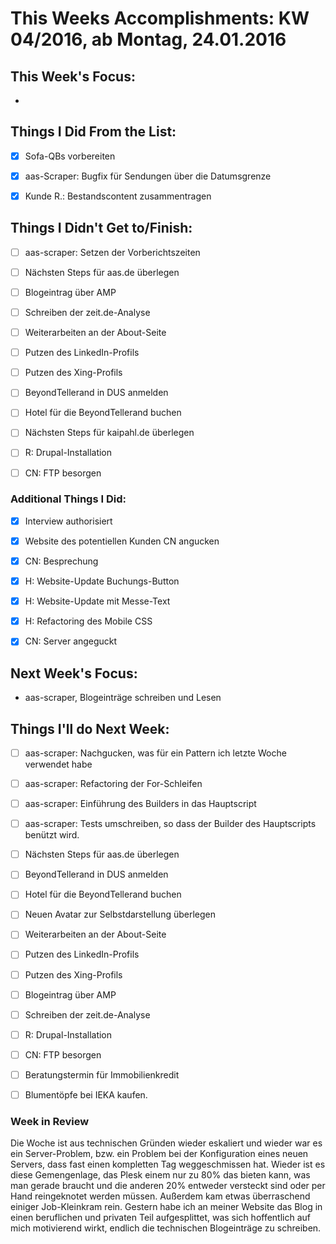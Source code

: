 # This Weeks Accomplishments: KW 04/2016, ab Montag, 24.01.2016

## This Week's Focus:
* 

## Things I Did From the List:
- [x] Sofa-QBs vorbereiten
- [x] aas-Scraper: Bugfix für Sendungen über die Datumsgrenze
- [x] Kunde R.: Bestandscontent zusammentragen



## Things I Didn't Get to/Finish:
- [ ] aas-scraper: Setzen der Vorberichtszeiten
- [ ] Nächsten Steps für aas.de überlegen
- [ ] Blogeintrag über AMP
- [ ] Schreiben der zeit.de-Analyse
- [ ] Weiterarbeiten an der About-Seite
- [ ] Putzen des LinkedIn-Profils
- [ ] Putzen des Xing-Profils
- [ ] BeyondTellerand in DUS anmelden
- [ ] Hotel für die BeyondTellerand buchen
- [ ] Nächsten Steps für kaipahl.de überlegen
- [ ] R: Drupal-Installation
- [ ] CN: FTP besorgen



### Additional Things I Did:
- [x] Interview authorisiert
- [x] Website des potentiellen Kunden CN angucken
- [x] CN: Besprechung
- [x] H: Website-Update Buchungs-Button
- [x] H: Website-Update mit Messe-Text
- [x] H: Refactoring des Mobile CSS
- [x] CN: Server angeguckt


## Next Week's Focus: 
* aas-scraper, Blogeinträge schreiben und Lesen


## Things I'll do Next Week:
- [ ] aas-scraper: Nachgucken, was für ein Pattern ich letzte Woche verwendet habe
- [ ] aas-scraper: Refactoring der For-Schleifen
- [ ] aas-scraper: Einführung des Builders in das Hauptscript
- [ ] aas-scraper: Tests umschreiben, so dass der Builder des Hauptscripts benützt wird.
- [ ] Nächsten Steps für aas.de überlegen
- [ ] BeyondTellerand in DUS anmelden
- [ ] Hotel für die BeyondTellerand buchen
- [ ] Neuen Avatar zur Selbstdarstellung überlegen
- [ ] Weiterarbeiten an der About-Seite
- [ ] Putzen des LinkedIn-Profils
- [ ] Putzen des Xing-Profils
- [ ] Blogeintrag über AMP
- [ ] Schreiben der zeit.de-Analyse
- [ ] R: Drupal-Installation
- [ ] CN: FTP besorgen
- [ ] Beratungstermin für Immobilienkredit
- [ ] Blumentöpfe bei IEKA kaufen.




### Week in Review
Die Woche ist aus technischen Gründen wieder eskaliert und wieder war es ein Server-Problem, bzw. ein Problem bei der Konfiguration eines neuen Servers, dass fast einen kompletten Tag weggeschmissen hat. Wieder ist es diese Gemengenlage, das Plesk einem nur zu 80% das bieten kann, was man gerade braucht und die anderen 20% entweder versteckt sind oder per Hand reingeknotet werden müssen.
Außerdem kam etwas überraschend einiger Job-Kleinkram rein.
Gestern habe ich an meiner Website das Blog in einen beruflichen und privaten Teil aufgesplittet, was sich hoffentlich auf mich motivierend wirkt, endlich die technischen Blogeinträge zu schreiben.

